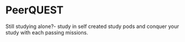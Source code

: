 # PeerQUEST
Still studying alone?- study in self created study pods and conquer your study with each passing missions.
